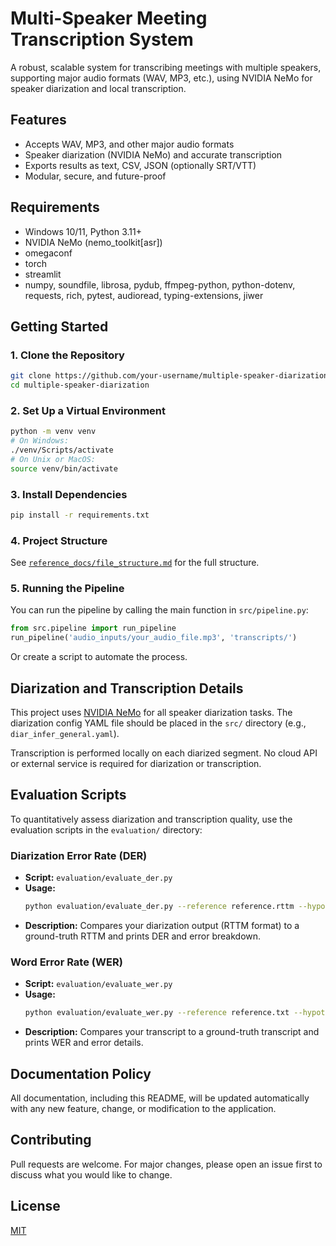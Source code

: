 # Multi-Speaker Meeting Transcription System

A robust, scalable system for transcribing meetings with multiple speakers, supporting major audio formats (WAV, MP3, etc.), using NVIDIA NeMo for speaker diarization and local transcription.

## Features
- Accepts WAV, MP3, and other major audio formats
- Speaker diarization (NVIDIA NeMo) and accurate transcription
- Exports results as text, CSV, JSON (optionally SRT/VTT)
- Modular, secure, and future-proof

## Requirements
- Windows 10/11, Python 3.11+
- NVIDIA NeMo (nemo_toolkit[asr])
- omegaconf
- torch
- streamlit
- numpy, soundfile, librosa, pydub, ffmpeg-python, python-dotenv, requests, rich, pytest, audioread, typing-extensions, jiwer

## Getting Started

### 1. Clone the Repository
```bash
git clone https://github.com/your-username/multiple-speaker-diarization.git
cd multiple-speaker-diarization
```

### 2. Set Up a Virtual Environment
```bash
python -m venv venv
# On Windows:
./venv/Scripts/activate
# On Unix or MacOS:
source venv/bin/activate
```

### 3. Install Dependencies
```bash
pip install -r requirements.txt
```

### 4. Project Structure
See [`reference_docs/file_structure.md`](reference_docs/file_structure.md) for the full structure.

### 5. Running the Pipeline
You can run the pipeline by calling the main function in `src/pipeline.py`:

```python
from src.pipeline import run_pipeline
run_pipeline('audio_inputs/your_audio_file.mp3', 'transcripts/')
```

Or create a script to automate the process.

## Diarization and Transcription Details
This project uses [NVIDIA NeMo](https://github.com/NVIDIA/NeMo) for all speaker diarization tasks. The diarization config YAML file should be placed in the `src/` directory (e.g., `diar_infer_general.yaml`).

Transcription is performed locally on each diarized segment. No cloud API or external service is required for diarization or transcription.

## Evaluation Scripts

To quantitatively assess diarization and transcription quality, use the evaluation scripts in the `evaluation/` directory:

### Diarization Error Rate (DER)
- **Script:** `evaluation/evaluate_der.py`
- **Usage:**
  ```bash
  python evaluation/evaluate_der.py --reference reference.rttm --hypothesis hypothesis.rttm
  ```
- **Description:** Compares your diarization output (RTTM format) to a ground-truth RTTM and prints DER and error breakdown.

### Word Error Rate (WER)
- **Script:** `evaluation/evaluate_wer.py`
- **Usage:**
  ```bash
  python evaluation/evaluate_wer.py --reference reference.txt --hypothesis hypothesis.txt
  ```
- **Description:** Compares your transcript to a ground-truth transcript and prints WER and error details.

## Documentation Policy
All documentation, including this README, will be updated automatically with any new feature, change, or modification to the application.

## Contributing
Pull requests are welcome. For major changes, please open an issue first to discuss what you would like to change.

## License
[MIT](LICENSE) 